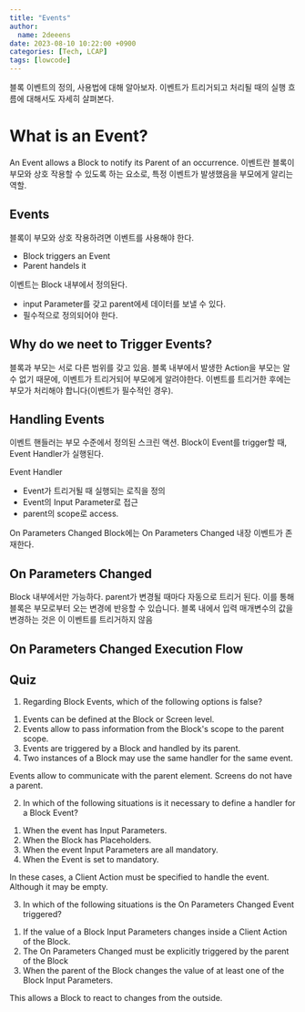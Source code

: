 ```yaml
---
title: "Events"
author:
  name: 2deeens
date: 2023-08-10 10:22:00 +0900
categories: [Tech, LCAP]
tags: [lowcode]
---
```



블록 이벤트의 정의, 사용법에 대해 알아보자.
이벤트가 트리거되고 처리될 때의 실행 흐름에 대해서도 자세히 살펴본다.

# What is an Event?

An Event allows a Block to notify its Parent of an occurrence.
이벤트란 블록이 부모와 상호 작용할 수 있도록 하는 요소로, 특정 이벤트가 발생했음을 부모에게 알리는 역할.

## Events

블록이 부모와 상호 작용하려면 이벤트를 사용해야 한다.
* Block triggers an Event
* Parent handels it

이벤트는 Block 내부에서 정의돤다.
* input Parameter를 갖고 parent에세 데이터를 보낼 수 있다.
* 필수적으로 정의되어야 한다.

## Why do we neet to Trigger Events?

블록과 부모는 서로 다른 범위를 갖고 있음.
블록 내부에서 발생한 Action을 부모는 알 수 없기 때문에, 이벤트가 트리거되어 부모에게 알려야한다.
이벤트를 트리거한 후에는 부모가 처리해야 합니다(이벤트가 필수적인 경우).

## Handling Events

이벤트 핸들러는 부모 수준에서 정의된 스크린 액션.
Block이 Event를 trigger할 때, Event Handler가 실행된다.

Event Handler
* Event가 트리거될 때 실행되는 로직을 정의
* Event의 Input Parameter로 접근
* parent의 scope로 access.


On Parameters Changed
Block에는 On Parameters Changed 내장 이벤트가 존재한다.

## On Parameters Changed
Block 내부에서만 가능하다.
parent가 변경될 때마다 자동으로 트리거 된다.
이를 통해 블록은 부모로부터 오는 변경에 반응할 수 있습니다.
블록 내에서 입력 매개변수의 값을 변경하는 것은 이 이벤트를 트리거하지 않음


## On Parameters Changed Execution Flow


## Quiz
1. Regarding Block Events, which of the following options is false?

1) Events can be defined at the Block or Screen level.
2) Events allow to pass information from the Block's scope to the parent scope.
3) Events are triggered by a Block and handled by its parent.
4) Two instances of a Block may use the same handler for the same event.

Events allow to communicate with the parent element. Screens do not have a parent.

2. In which of the following situations is it necessary to define a handler for a Block Event?

1) When the event has Input Parameters.
2) When the Block has Placeholders.
3) When the event Input Parameters are all mandatory.
4) When the Event is set to mandatory.

In these cases, a Client Action must be specified to handle the event. Although it may be empty.

3. In which of the following situations is the On Parameters Changed Event triggered?

1) If the value of a Block Input Parameters changes inside a Client Action of the Block.
2) The On Parameters Changed must be explicitly triggered by the parent of the Block
3) When the parent of the Block changes the value of at least one of the Block Input Parameters.

This allows a Block to react to changes from the outside.